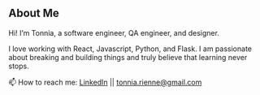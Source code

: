 ## About Me
Hi! I’m Tonnia, a software engineer, QA engineer, and designer.

I love working with React, Javascript, Python, and Flask. I am passionate about breaking and building things and truly believe that learning never stops.

📫 How to reach me: [LinkedIn](https://www.linkedin.com/in/tonnia-rienne-50ba4372/) || tonnia.rienne@gmail.com 

